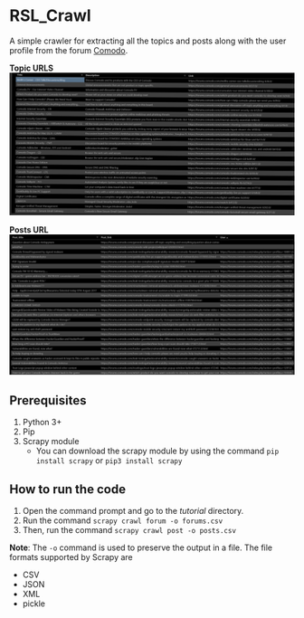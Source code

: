 # RSL_Crawl
A simple crawler for extracting all the topics and posts along with the user profile from the forum [Comodo](https://forums.comodo.com/).

**Topic URLS**
![Topic URL](/images/sub_topic.png)

**Posts URL**
![Posts links](/images/posts.png)

## Prerequisites

1. Python 3+
1. Pip
1. Scrapy module
    * You can download the scrapy module by using the command `pip install scrapy` or `pip3 install scrapy`

## How to run the code
1. Open the command prompt and go to the _tutorial_ directory.
1. Run the command `scrapy crawl forum -o forums.csv`
1. Then, run the command `scrapy crawl post -o posts.csv`

**Note**: The `-o` command is used to preserve the output in a file. The file formats supported by Scrapy are
* CSV
* JSON
* XML
* pickle
